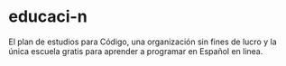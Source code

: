 # educaci-n
El plan de estudios para Código, una organización sin fines de lucro y la única escuela gratis para aprender a programar en Español en linea.
